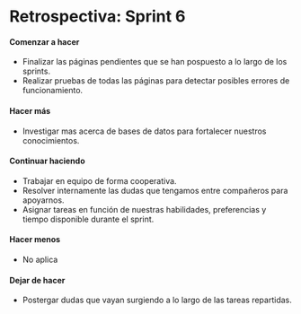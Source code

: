 <h1>Retrospectiva: Sprint 6</h1>

<h4>Comenzar a hacer</h4>

- Finalizar las páginas pendientes que se han pospuesto a lo largo de los sprints.
- Realizar pruebas de todas las páginas para detectar posibles errores de funcionamiento.

<h4>Hacer más</h4>

- Investigar mas acerca de bases de datos para fortalecer nuestros conocimientos.

<h4>Continuar haciendo</h4>

- Trabajar en equipo de forma cooperativa.
- Resolver internamente las dudas que tengamos entre compañeros para apoyarnos.
- Asignar tareas en función de nuestras habilidades, preferencias y tiempo disponible durante el sprint.

<h4>Hacer menos</h4>

- No aplica

<h4>Dejar de hacer</h4>

- Postergar dudas que vayan surgiendo a lo largo de las tareas repartidas.
